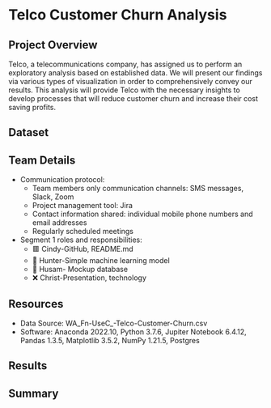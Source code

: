 # Telco Customer Churn Analysis
## Project Overview
Telco, a telecommunications company, has assigned us to perform an exploratory analysis based on established data. We will present our findings via various types of visualization in order to comprehensively convey our results. This analysis will provide Telco with the necessary insights to develop processes that will reduce customer churn and increase their cost saving profits.
## Dataset
## Team Details
- Communication protocol:
  - Team members only communication channels: SMS messages, Slack, Zoom
  - Project management tool: Jira 
  - Contact information shared: individual mobile phone numbers and email addresses
  - Regularly scheduled meetings 	
- Segment 1 roles and responsibilities:
  - :red_square: Cindy-GitHub, README.md
  - :small_red_triangle: Hunter-Simple machine learning model
  - :red_circle: Husam- Mockup database
  - :x: Christ-Presentation, technology	
## Resources
- Data Source: WA_Fn-UseC_-Telco-Customer-Churn.csv
- Software: Anaconda 2022.10, Python 3.7.6, Jupiter Notebook 6.4.12, Pandas 1.3.5, Matplotlib 3.5.2, NumPy 1.21.5, Postgres
## Results
## Summary

